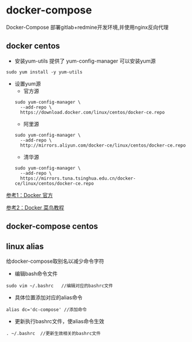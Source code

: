 # docker-compose
Docker-Compose 部署gitlab+redmine开发环境,并使用nginx反向代理

## docker centos

* 安装yum-utils 提供了 yum-config-manager 可以安装yum源
```
sudo yum install -y yum-utils
```
* 设置yum源
  * 官方源
  ```
  sudo yum-config-manager \
    --add-repo \
    https://download.docker.com/linux/centos/docker-ce.repo
  ```
  * 阿里源
  ```
  sudo yum-config-manager \
    --add-repo \
    http://mirrors.aliyun.com/docker-ce/linux/centos/docker-ce.repo
  ```
  * 清华源
  ```
  sudo yum-config-manager \
    --add-repo \
    https://mirrors.tuna.tsinghua.edu.cn/docker-ce/linux/centos/docker-ce.repo
  ```

[参考1：Docker 官方](https://docs.docker.com/engine/install/centos/)
  
[参考2：Docker 菜鸟教程](https://www.runoob.com/docker/centos-docker-install.html)

## docker-compose centos

## linux alias
给docker-compose取别名以减少命令字符
* 编辑bash命令文件
```
sudo vim ~/.bashrc   //编辑对应的bashrc文件
```
* 具体位置添加对应的alias命令
```
alias dc='dc-compose' //添加命令
```
* 更新执行bashrc文件，使alias命令生效
```
. ~/.bashrc  //更新生效相关的bashrc文件
```
